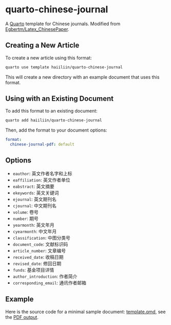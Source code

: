 # quarto-chinese-journal

A [Quarto](https://quarto.org/) template for Chinese journals. Modified from [Egbertm/Latex_ChinesePaper](https://github.com/Egbertm/Latex_ChinesePaper).

## Creating a New Article

To create a new article using this format:

```bash
quarto use template haiiliin/quarto-chinese-journal
```

This will create a new directory with an example document that uses this format.

## Using with an Existing Document

To add this format to an existing document:

```bash
quarto add haiiliin/quarto-chinese-journal
```

Then, add the format to your document options:

```yaml
format:
  chinese-journal-pdf: default
```

## Options

- `eauthor`: 英文作者名字和上标
- `eaffiliation`: 英文作者单位
- `eabstract`: 英文摘要
- `ekeywords`: 英文关键词
- `ejournal`: 英文期刊名
- `cjournal`: 中文期刊名
- `volume`: 卷号
- `number`: 期号
- `yearmonth`: 英文年月
- `cyearmonth`: 中文年月
- `classification`: 中图分类号
- `document_code`: 文献标识码
- `article_number`: 文章编号
- `received_date`: 收稿日期
- `revised_date`: 修回日期
- `funds`: 基金项目详情
- `author_introduction`: 作者简介
- `corresponding_email`: 通讯作者邮箱

## Example

Here is the source code for a minimal sample document: [template.qmd](template.qmd), see the [PDF output](template.pdf).
